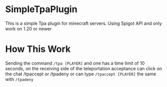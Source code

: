 # SimpleTpaPlugin
This is a simple Tpa plugin for minecraft servers.
Using Spigot API and only work on 1.20 or newer 

# How This Work
Sending the command `/tpa [PLAYER]` and one has a time limit of 10 seconds, on the receiving side of the teleportation acceptance can click on the chat /tpaccept or /tpadeny or can type `/tpaccept [PLAYER]` the same with `/tpadeny`
